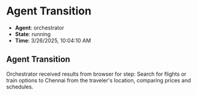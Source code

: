 # Agent Transition

- **Agent**: orchestrator
- **State**: running
- **Time**: 3/26/2025, 10:04:10 AM

## Agent Transition

Orchestrator received results from browser for step: Search for flights or train options to Chennai from the traveler's location, comparing prices and schedules.

